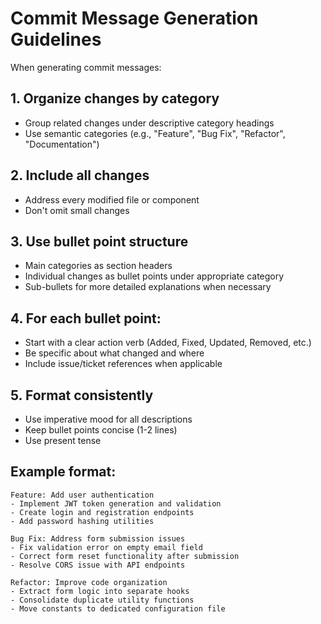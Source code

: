 # Commit Message Generation Guidelines

When generating commit messages:

## 1. Organize changes by category
- Group related changes under descriptive category headings
- Use semantic categories (e.g., "Feature", "Bug Fix", "Refactor", "Documentation")

## 2. Include all changes
- Address every modified file or component
- Don't omit small changes

## 3. Use bullet point structure
- Main categories as section headers
- Individual changes as bullet points under appropriate category
- Sub-bullets for more detailed explanations when necessary

## 4. For each bullet point:
- Start with a clear action verb (Added, Fixed, Updated, Removed, etc.)
- Be specific about what changed and where
- Include issue/ticket references when applicable

## 5. Format consistently
- Use imperative mood for all descriptions
- Keep bullet points concise (1-2 lines)
- Use present tense

## Example format:
```
Feature: Add user authentication
- Implement JWT token generation and validation
- Create login and registration endpoints
- Add password hashing utilities

Bug Fix: Address form submission issues
- Fix validation error on empty email field
- Correct form reset functionality after submission
- Resolve CORS issue with API endpoints

Refactor: Improve code organization
- Extract form logic into separate hooks
- Consolidate duplicate utility functions
- Move constants to dedicated configuration file
```
